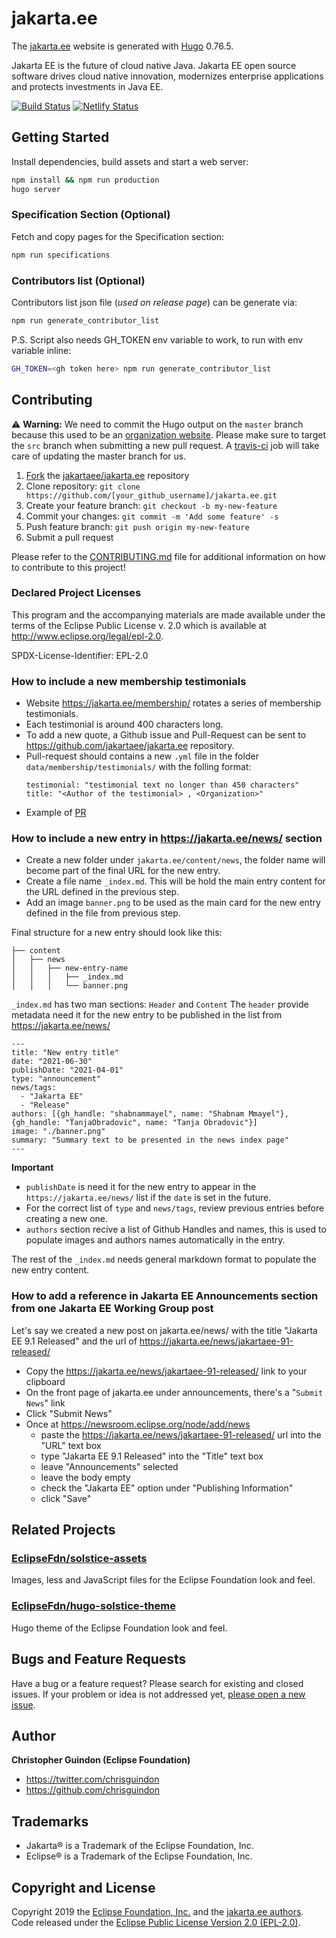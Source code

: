 # jakarta.ee

The [jakarta.ee](https://jakarta.ee) website is generated with [Hugo](https://gohugo.io/documentation/) 0.76.5.

Jakarta EE is the future of cloud native Java. Jakarta EE open source software drives cloud native innovation, modernizes enterprise applications and protects investments in Java EE.

[![Build Status](https://travis-ci.org/jakartaee/jakarta.ee.svg?branch=src)](https://travis-ci.org/jakartaee/jakarta.ee) [![Netlify Status](https://api.netlify.com/api/v1/badges/8d42015f-09c7-46b1-9f9c-419404d01f6d/deploy-status)](https://app.netlify.com/sites/jakartaee/deploys)

## Getting Started

Install dependencies, build assets and start a web server:

```bash
npm install && npm run production
hugo server
```

### Specification Section (Optional)

Fetch and copy pages for the Specification section:

```bash
npm run specifications
```

### Contributors list (Optional)

Contributors list json file (_used on release page_) can be generate via:

```bash
npm run generate_contributor_list
```

P.S. Script also needs GH_TOKEN env variable to work, to run with env variable inline:

```bash
GH_TOKEN=<gh token here> npm run generate_contributor_list
```

## Contributing

:warning: **Warning:**  We need to commit the Hugo output on the `master` branch because this used to be an [organization website](https://help.github.com/en/github/working-with-github-pages/about-github-pages#publishing-sources-for-github-pages-sites). Please make sure to target the `src` branch when submitting a new pull request. A [travis-ci](https://github.com/jakartaee/jakarta.ee/blob/src/.travis.yml) job will take care of updating the master branch for us.

1. [Fork](https://help.github.com/articles/fork-a-repo/) the [jakartaee/jakarta.ee](https://github.com/jakartaee/jakarta.ee) repository
2. Clone repository: `git clone https://github.com/[your_github_username]/jakarta.ee.git`
3. Create your feature branch: `git checkout -b my-new-feature`
4. Commit your changes: `git commit -m 'Add some feature' -s`
5. Push feature branch: `git push origin my-new-feature`
6. Submit a pull request

Please refer to the [CONTRIBUTING.md](https://github.com/jakartaee/jakarta.ee/blob/src/CONTRIBUTING.md) file for additional information on how to contribute to this project!

### Declared Project Licenses

This program and the accompanying materials are made available under the terms
of the Eclipse Public License v. 2.0 which is available at
http://www.eclipse.org/legal/epl-2.0.

SPDX-License-Identifier: EPL-2.0

### How to include a new membership testimonials
* Website https://jakarta.ee/membership/ rotates a series of membership testimonials.
* Each testimonial is around 400 characters long.
* To add a new quote, a Github issue and Pull-Request can be sent to https://github.com/jakartaee/jakarta.ee repository.
* Pull-request should contains a new `.yml` file in the folder `data/membership/testimonials/` with the folling format:
    ```
    testimonial: "testimonial text no longer than 450 characters"
    title: "<Author of the testimonial> , <Organization>"
    ```
* Example of [PR](https://github.com/jakartaee/jakarta.ee/pull/1097/files )  

### How to include a new entry in https://jakarta.ee/news/ section

* Create a new folder under `jakarta.ee/content/news`, the folder name will become part of the final URL for the new entry.
* Create a file name `_index.md`. This will be hold the main entry content for the URL defined in the previous step.
* Add an image `banner.png` to be used as the main card for the new entry defined in the file from previous step.

Final structure for a new entry should look like this:
```
├── content
│   ├── news
│   │   ├── new-entry-name
│   │   │   ├── _index.md
│   │   │   └── banner.png
```

`_index.md` has two man sections: `Header` and `Content`
The `header` provide metadata need it for the new entry to be published in the list from https://jakarta.ee/news/

```
---
title: "New entry title"
date: "2021-06-30"
publishDate: "2021-04-01"
type: "announcement"
news/tags:
  - "Jakarta EE"
  - "Release"
authors: [{gh_handle: "shabnammayel", name: "Shabnam Mmayel"}, {gh_handle: "TanjaObradovic", name: "Tanja Obradovic"}]
image: "./banner.png"
summary: "Summary text to be presented in the news index page"
---
```

**Important**

-  `publishDate` is need it for the new entry to appear in the `https://jakarta.ee/news/` list if the `date` is set in the future.
- For the correct list of `type` and `news/tags`, review previous entries before creating a new one.
- `authors` section recive a list of Github Handles and names, this is used to populate images and authors names automatically in the entry.

The rest of the `_index.md` needs general markdown format to populate the new entry content.

### How to add a reference in Jakarta EE Announcements section from one Jakarta EE Working Group post

Let's say we created a new post on jakarta.ee/news/ with the title "Jakarta EE 9.1 Released" and the url of https://jakarta.ee/news/jakartaee-91-released/

- Copy the https://jakarta.ee/news/jakartaee-91-released/ link to your clipboard
- On the front page of jakarta.ee under announcements, there's a "`Submit News`" link
- Click "Submit News"
- Once at https://newsroom.eclipse.org/node/add/news
    - paste the https://jakarta.ee/news/jakartaee-91-released/ url into the "URL" text box
    - type "Jakarta EE 9.1 Released" into the "Title" text box
    - leave "Announcements" selected
    - leave the body empty
    - check the "Jakarta EE" option under "Publishing Information"
    - click "Save"



## Related Projects

### [EclipseFdn/solstice-assets](https://github.com/EclipseFdn/solstice-assets)

Images, less and JavaScript files for the Eclipse Foundation look and feel.

### [EclipseFdn/hugo-solstice-theme](https://github.com/EclipseFdn/hugo-solstice-theme)

Hugo theme of the Eclipse Foundation look and feel.

## Bugs and Feature Requests

Have a bug or a feature request? Please search for existing and closed issues. If your problem or idea is not addressed yet, [please open a new issue](https://github.com/jakartaee/jakarta.ee/issues/new).

## Author

**Christopher Guindon (Eclipse Foundation)**

- <https://twitter.com/chrisguindon>
- <https://github.com/chrisguindon>

## Trademarks

* Jakarta® is a Trademark of the Eclipse Foundation, Inc.
* Eclipse® is a Trademark of the Eclipse Foundation, Inc.

## Copyright and License

Copyright 2019 the [Eclipse Foundation, Inc.](https://www.eclipse.org) and the [jakarta.ee authors](https://github.com/jakartaee/jakarta.ee/graphs/contributors). Code released under the [Eclipse Public License Version 2.0 (EPL-2.0)](https://github.com/jakartaee/jakarta.ee/blob/src/LICENSE).
